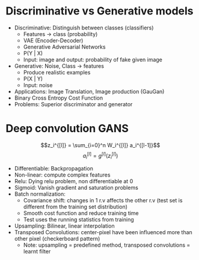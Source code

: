 # Discriminative vs Generative models

- Discriminative: Distinguish between classes (classifiers)
    - Features $\rightarrow$ class (probability)
    - VAE (Encoder-Decoder)
    - Generative Adversarial Networks
    - P(Y | X)
    - Input: image and output: probability of fake given image
- Generative: Noise, Class $\rightarrow$ features
    - Produce realistic examples
    - P(X | Y)
    - Input: noise 
- Applications: Image Translation, Image production (GauGan)
- Binary Cross Entropy Cost Function
- Problems: Superior discriminator and generator 

# Deep convolution GANS

$$z_i^{[l]} = \sum_{i=0}^n W_i^{[l]} a_i^{[l-1]}$$
$$a_i^{[l]} =  g^{[l]}(z_i^{[l]})$$
- Differentiable: Backpropagation
- Non-linear: compute complex features
- Relu: Dying relu problem, non differentiable at 0
- Sigmoid: Vanish gradient and saturation problems
- Batch normalization:
    - Covariance shift: changes in 1 r.v affects the other r.v (test set is different from the training set distribution)
    - Smooth cost function and reduce training time
    - Test uses the running statistics from training
- Upsampling: Bilinear, linear interpolation
- Transposed Convolutions: center-pixel have been influenced more than other pixel (checkerboard pattern)
    - Note: upsampling = predefined method, transposed convolutions = learnt filter